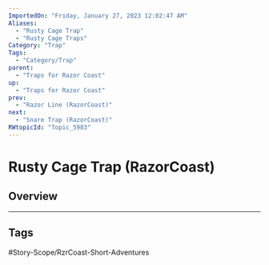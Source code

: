 ```yaml
---
ImportedOn: "Friday, January 27, 2023 12:02:47 AM"
Aliases:
  - "Rusty Cage Trap"
  - "Rusty Cage Traps"
Category: "Trap"
Tags:
  - "Category/Trap"
parent:
  - "Traps for Razor Coast"
up:
  - "Traps for Razor Coast"
prev:
  - "Razor Line (RazorCoast)"
next:
  - "Snare Trap (RazorCoast)"
RWtopicId: "Topic_5983"
---
```

# Rusty Cage Trap (RazorCoast)
## Overview

---
## Tags
#Story-Scope/RzrCoast-Short-Adventures

